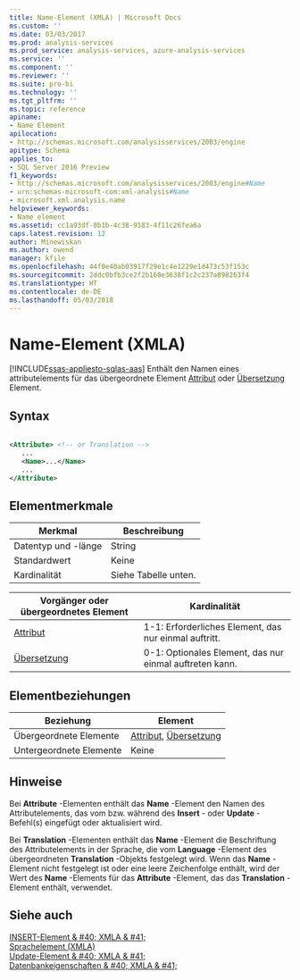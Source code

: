 ```yaml
---
title: Name-Element (XMLA) | Microsoft Docs
ms.custom: ''
ms.date: 03/03/2017
ms.prod: analysis-services
ms.prod_service: analysis-services, azure-analysis-services
ms.service: ''
ms.component: ''
ms.reviewer: ''
ms.suite: pro-bi
ms.technology: ''
ms.tgt_pltfrm: ''
ms.topic: reference
apiname:
- Name Element
apilocation:
- http://schemas.microsoft.com/analysisservices/2003/engine
apitype: Schema
applies_to:
- SQL Server 2016 Preview
f1_keywords:
- http://schemas.microsoft.com/analysisservices/2003/engine#Name
- urn:schemas-microsoft-com:xml-analysis#Name
- microsoft.xml.analysis.name
helpviewer_keywords:
- Name element
ms.assetid: cc1a93df-0b1b-4c38-9183-4f11c26fea6a
caps.latest.revision: 12
author: Minewiskan
ms.author: owend
manager: kfile
ms.openlocfilehash: 44f0e40ab03917f29e1c4e1229e1d473c53f153c
ms.sourcegitcommit: 2ddc0bfb3ce2f2b160e3638f1c2c237a898263f4
ms.translationtype: HT
ms.contentlocale: de-DE
ms.lasthandoff: 05/03/2018
---
```

# <a name="name-element-xmla"></a>Name-Element (XMLA)
[!INCLUDE[ssas-appliesto-sqlas-aas](../../../includes/ssas-appliesto-sqlas-aas.md)]
  Enthält den Namen eines attributelements für das übergeordnete Element [Attribut](../../../analysis-services/xmla/xml-elements-properties/attribute-element-xmla.md) oder [Übersetzung](../../../analysis-services/xmla/xml-elements-properties/translation-element-xmla.md) Element.  
  
## <a name="syntax"></a>Syntax  
  
```xml  
  
<Attribute> <!-- or Translation -->  
   ...  
   <Name>...</Name>  
   ...  
</Attribute>  
```  
  
## <a name="element-characteristics"></a>Elementmerkmale  
  
|Merkmal|Beschreibung|  
|--------------------|-----------------|  
|Datentyp und -länge|String|  
|Standardwert|Keine|  
|Kardinalität|Siehe Tabelle unten.|  
  
|Vorgänger oder übergeordnetes Element|Kardinalität|  
|------------------------|-----------------|  
|[Attribut](../../../analysis-services/xmla/xml-elements-properties/attribute-element-xmla.md)|1-1: Erforderliches Element, das nur einmal auftritt.|  
|[Übersetzung](../../../analysis-services/xmla/xml-elements-properties/translation-element-xmla.md)|0-1: Optionales Element, das nur einmal auftreten kann.|  
  
## <a name="element-relationships"></a>Elementbeziehungen  
  
|Beziehung|Element|  
|------------------|-------------|  
|Übergeordnete Elemente|[Attribut](../../../analysis-services/xmla/xml-elements-properties/attribute-element-xmla.md), [Übersetzung](../../../analysis-services/xmla/xml-elements-properties/translation-element-xmla.md)|  
|Untergeordnete Elemente|Keine|  
  
## <a name="remarks"></a>Hinweise  
 Bei **Attribute** -Elementen enthält das **Name** -Element den Namen des Attributelements, das vom bzw. während des **Insert** - oder **Update** -Befehl(s) eingefügt oder aktualisiert wird.  
  
 Bei **Translation** -Elementen enthält das **Name** -Element die Beschriftung des Attributelements in der Sprache, die vom **Language** -Element des übergeordneten **Translation** -Objekts festgelegt wird. Wenn das **Name** -Element nicht festgelegt ist oder eine leere Zeichenfolge enthält, wird der Wert des **Name** -Elements für das **Attribute** -Element, das das **Translation** -Element enthält, verwendet.  
  
## <a name="see-also"></a>Siehe auch  
 [INSERT-Element & #40; XMLA & #41;](../../../analysis-services/xmla/xml-elements-commands/insert-element-xmla.md)   
 [Sprachelement &#40;XMLA&#41;](../../../analysis-services/xmla/xml-elements-properties/language-element-xmla.md)   
 [Update-Element & #40; XMLA & #41;](../../../analysis-services/xmla/xml-elements-commands/update-element-xmla.md)   
 [Datenbankeigenschaften & #40; XMLA & #41;](../../../analysis-services/xmla/xml-elements-properties/xml-elements-properties.md)  
  
  
